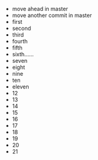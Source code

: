 - move ahead in master
- move another commit in master
- first
- second
- third
- fourth
- fifth
- sixth......
- seven
- eight
- nine
- ten
- eleven
- 12
- 13
- 14
- 15
- 16
- 17
- 18
- 19
- 20
- 21
